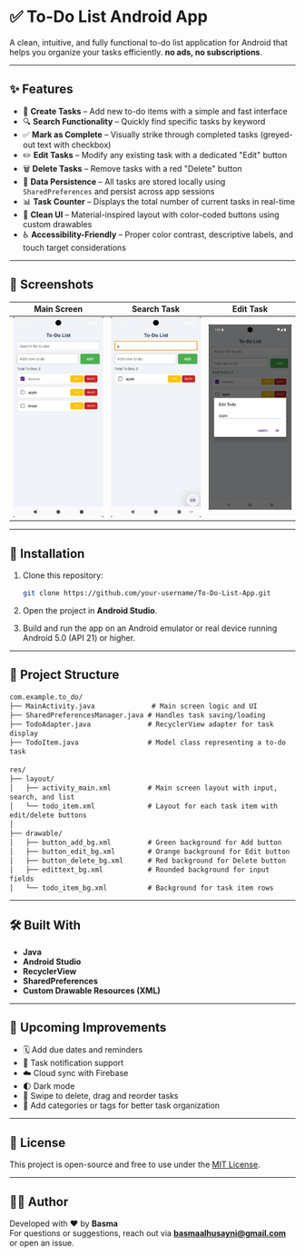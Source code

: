 # ✅ To-Do List Android App

A clean, intuitive, and fully functional to-do list application for Android that helps you organize your tasks efficiently. **no ads, no subscriptions**.

---

## ✨ Features

- 📝 **Create Tasks** – Add new to-do items with a simple and fast interface  
- 🔍 **Search Functionality** – Quickly find specific tasks by keyword  
- ✅ **Mark as Complete** – Visually strike through completed tasks (greyed-out text with checkbox)  
- ✏️ **Edit Tasks** – Modify any existing task with a dedicated "Edit" button  
- 🗑️ **Delete Tasks** – Remove tasks with a red "Delete" button  
- 🔄 **Data Persistence** – All tasks are stored locally using `SharedPreferences` and persist across app sessions  
- 📊 **Task Counter** – Displays the total number of current tasks in real-time  
- 🎨 **Clean UI** – Material-inspired layout with color-coded buttons using custom drawables  
- ♿ **Accessibility-Friendly** – Proper color contrast, descriptive labels, and touch target considerations

---

## 📱 Screenshots

| Main Screen | Search Task | Edit Task |
|-------------|-------------|-----------|
| ![Main Screen](screenshots/main-ui.png) | ![Search Task](screenshots/search.png) | ![Edit Task](screenshots/edit.png) |

---

## 🚀 Installation

1. Clone this repository:
   ```bash
   git clone https://github.com/your-username/To-Do-List-App.git
   ```

2. Open the project in **Android Studio**.

3. Build and run the app on an Android emulator or real device running Android 5.0 (API 21) or higher.

---

## 📂 Project Structure

```
com.example.to_do/
├── MainActivity.java              # Main screen logic and UI
├── SharedPreferencesManager.java # Handles task saving/loading
├── TodoAdapter.java              # RecyclerView adapter for task display
├── TodoItem.java                 # Model class representing a to-do task

res/
├── layout/
│   ├── activity_main.xml         # Main screen layout with input, search, and list
│   └── todo_item.xml             # Layout for each task item with edit/delete buttons
│
├── drawable/
│   ├── button_add_bg.xml         # Green background for Add button
│   ├── button_edit_bg.xml        # Orange background for Edit button
│   ├── button_delete_bg.xml      # Red background for Delete button
│   ├── edittext_bg.xml           # Rounded background for input fields
│   └── todo_item_bg.xml          # Background for task item rows
```

---

## 🛠️ Built With

- **Java**
- **Android Studio**
- **RecyclerView**
- **SharedPreferences**
- **Custom Drawable Resources (XML)**

---

## 📌 Upcoming Improvements

- 🗓️ Add due dates and reminders  
- 🔔 Task notification support  
- ☁️ Cloud sync with Firebase  
- 🌓 Dark mode  
- 🧹 Swipe to delete, drag and reorder tasks  
- 🧠 Add categories or tags for better task organization

---

## 📄 License

This project is open-source and free to use under the [MIT License](LICENSE).

---

## 🙋‍♀️ Author

Developed with ❤️ by **Basma**  
For questions or suggestions, reach out via **basmaalhusayni@gmail.com** or open an issue.

